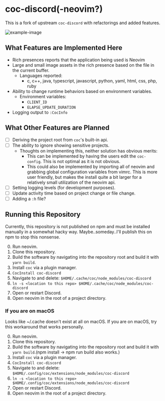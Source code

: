 # coc-discord(-neovim?)

This is a fork of upstream `coc-discord` with refactorings and added features.

![example-image](https://i.imgur.com/uCRF1fB.png)

## What Features are Implemented Here

- Rich presences reports that the application being used is Neovim
- Large and small image assets in the rich presence based on the file in the
    current buffer.
  - Languages reported:
    - c, c++, java, typescript, javascript, python, yaml, html, css, php, ruby
- Ability to change runtime behaviors based on environment variables.
  - Environment variables:
    - `CLIENT_ID`
    - `ELAPSE_UPDATE_DURATION`
- Logging output to `:CocInfo`

## What Other Features are Planned

- [ ] Deriving the project root from `coc`'s built-in api.
- [ ] The ability to ignore showing sensitive projects.
  - Thoughts on implementing this, neither solution has obvious merits:
    - This can be implemented by having the users edit the `coc-config`. This is
not optimal as it is not obvious.
    - This could also be implemented by importing all of neovim and grabbing global
configuration variables from vimrc. This is more user friendly, but makes the install
quite a bit larger for a relatively small utilization of the neovim api.
- [ ] Setting logging levels (for development purposes).
- [ ] Update activity time based on project change or file change.
- [ ] Adding a `:h` file?

## Running this Repository

Currently, this repository is not published on npm and must be installed
manually in a somewhat hacky way. Maybe..someday..I'll publish this on npm to
stop this nonsense.

0. Run neovim.
1. Clone this repository.
2. Build the software by navigating into the repository root and build it with
   `yarn build`.
3. Install `coc` via a plugin manager.
4. `CocInstall coc-discord`
5. Navigate to and delete: `$HOME/.cache/coc/node_modules/coc-discord`
6. `ln -s <location to this repo> $HOME/.cache/coc/node_modules/coc-discord`
7. Open or restart Discord.
8. Open neovim in the root of a project directory.

### If you are on macOS

Looks like ~/.cache doesn't exist at all on macOS.
If you are on macOS, try this workaround that works personally.

0. Run neovim.
1. Clone this repository.
2. Build the software by navigating into the repository root and build it with
   `yarn build`.(npm install → npm run build also works.)
3. Install `coc` via a plugin manager.
4. `CocInstall coc-discord`
5. Navigate to and delete: `$HOME/.config/coc/extensions/node_modules/coc-discord`
6. `ln -s <location to this repo> $HOME/.config/coc/extensions/node_modules/coc-discord`
7. Open or restart Discord.
8. Open neovim in the root of a project directory.


<!-- vim:tw=80:fo+=t
-->
